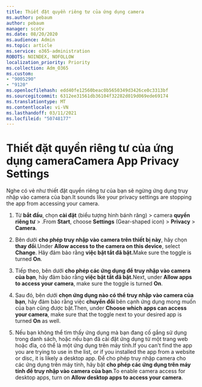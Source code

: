 ```yaml
---
title: Thiết đặt quyền riêng tư của ứng dụng camera
ms.author: pebaum
author: pebaum
manager: scotv
ms.date: 08/20/2020
ms.audience: Admin
ms.topic: article
ms.service: o365-administration
ROBOTS: NOINDEX, NOFOLLOW
localization_priority: Priority
ms.collection: Adm_O365
ms.custom:
- "9005290"
- "9120"
ms.openlocfilehash: edd40fe12560beac0b5650349d3426ce0c3313bf
ms.sourcegitcommit: 6312ee31561db36104f32282d019d069ede69174
ms.translationtype: MT
ms.contentlocale: vi-VN
ms.lasthandoff: 03/11/2021
ms.locfileid: "50748177"
---
```

# <a name="camera-app-privacy-settings"></a><span data-ttu-id="46cd6-102">Thiết đặt quyền riêng tư của ứng dụng camera</span><span class="sxs-lookup"><span data-stu-id="46cd6-102">Camera App Privacy Settings</span></span>

<span data-ttu-id="46cd6-103">Nghe có vẻ như thiết đặt quyền riêng tư của bạn sẽ ngừng ứng dụng truy nhập vào camera của bạn.</span><span class="sxs-lookup"><span data-stu-id="46cd6-103">It sounds like your privacy settings are stopping the app from accessing your camera.</span></span>

1.  <span data-ttu-id="46cd6-104">Từ **bắt đầu**, chọn **cài đặt** (biểu tượng hình bánh răng) > camera **quyền riêng tư**  >  .</span><span class="sxs-lookup"><span data-stu-id="46cd6-104">From **Start**, choose **Settings** (Gear-shaped icon) > **Privacy** > **Camera**.</span></span>

2.  <span data-ttu-id="46cd6-105">Bên dưới **cho phép truy nhập vào camera trên thiết bị này**, hãy chọn **thay đổi**.</span><span class="sxs-lookup"><span data-stu-id="46cd6-105">Under **Allow access to the camera on this device**, select **Change**.</span></span> <span data-ttu-id="46cd6-106">Hãy đảm bảo rằng **việc bật tắt đã bật.**</span><span class="sxs-lookup"><span data-stu-id="46cd6-106">Make sure the toggle is turned **On**.</span></span>

3.  <span data-ttu-id="46cd6-107">Tiếp theo, bên dưới **cho phép các ứng dụng để truy nhập vào camera của bạn**, hãy đảm bảo rằng **việc bật tắt đã bật.**</span><span class="sxs-lookup"><span data-stu-id="46cd6-107">Next, under **Allow apps to access your camera**, make sure the toggle is turned **On**.</span></span>

4.  <span data-ttu-id="46cd6-108">Sau đó, bên dưới **chọn ứng dụng nào có thể truy nhập vào camera của bạn**, hãy đảm bảo rằng việc **chuyển đổi** bên cạnh ứng dụng mong muốn của bạn cũng được bật.</span><span class="sxs-lookup"><span data-stu-id="46cd6-108">Then, under **Choose which apps can access your camera**, make sure that the toggle next to your desired app is turned **On** as well.</span></span>

5.  <span data-ttu-id="46cd6-109">Nếu bạn không thể tìm thấy ứng dụng mà bạn đang cố gắng sử dụng trong danh sách, hoặc nếu bạn đã cài đặt ứng dụng từ một trang web hoặc đĩa, có thể là một ứng dụng trên máy tính.</span><span class="sxs-lookup"><span data-stu-id="46cd6-109">If you can't find the app you are trying to use in the list, or if you installed the app from a website or disc, it is likely a desktop app.</span></span> <span data-ttu-id="46cd6-110">Để cho phép truy nhập camera cho các ứng dụng trên máy tính, hãy bật **cho phép các ứng dụng trên máy tính để truy nhập vào camera của bạn**.</span><span class="sxs-lookup"><span data-stu-id="46cd6-110">To enable camera access for desktop apps, turn on **Allow desktop apps to access your camera**.</span></span>